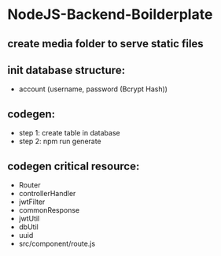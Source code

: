 # NodeJS-Backend-Boilderplate

## create media folder to serve static files

## init database structure:
* account (username, password (Bcrypt Hash))

## codegen:
* step 1: create table in database
* step 2: npm run generate

## codegen critical resource:
* Router 
* controllerHandler
* jwtFilter
* commonResponse
* jwtUtil
* dbUtil
* uuid
* src/component/route.js

